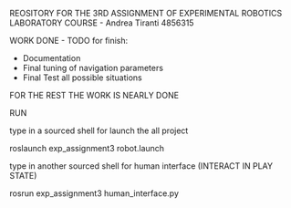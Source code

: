 REOSITORY FOR THE 3RD ASSIGNMENT OF EXPERIMENTAL ROBOTICS LABORATORY COURSE - Andrea Tiranti 4856315

WORK DONE - TODO for finish:

- Documentation
- Final tuning of navigation parameters
- Final Test all possible situations

FOR THE REST THE WORK IS NEARLY DONE

RUN 

type in a sourced shell for launch the all project

roslaunch exp_assignment3 robot.launch

type in another sourced shell for human interface (INTERACT IN PLAY STATE)

rosrun exp_assignment3 human_interface.py 
